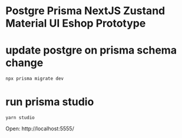 # Postgre Prisma NextJS Zustand Material UI Eshop Prototype

# update postgre on prisma schema change

`npx prisma migrate dev`

# run prisma studio

`yarn studio`

Open: http://localhost:5555/
